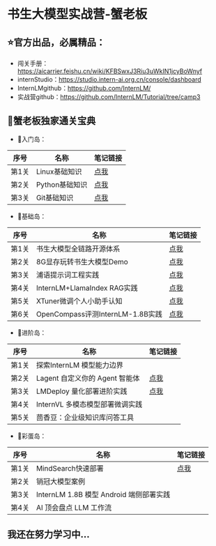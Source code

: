 # 书生大模型实战营-蟹老板

## ⭐官方出品，必属精品：
- 闯关手册：https://aicarrier.feishu.cn/wiki/KFBSwxJ3Riu3uWkIN1jcyBoWnyf
- internStudio：https://studio.intern-ai.org.cn/console/dashboard
- InternLMgithub：https://github.com/InternLM/
- 实战营github：https://github.com/InternLM/Tutorial/tree/camp3

## 🦀蟹老板独家通关宝典

- 🚪入门岛：

| 序号  | 名称         | 笔记链接                                                                                          |
|-----|------------|-----------------------------------------------------------------------------------------------|
| 第1关 | Linux基础知识  | [点我](https://blog.csdn.net/weixin_59605625/article/details/141059328)                         |
| 第2关 | Python基础知识 | [点我](https://blog.csdn.net/weixin_59605625/article/details/141060034)                         |
| 第3关 | Git基础知识 | [点我](https://blog.csdn.net/weixin_59605625/article/details/141060904?spm=1001.2014.3001.5501) |

- 🔧基础岛：

| 序号  | 名称         | 笔记链接                          |
|-----|------------|-------------------------------|
| 第1关 | 书生大模型全链路开源体系  | [点我](笔记/L1/L1-01-HelloIntern.md) |
| 第2关 | 8G显存玩转书生大模型Demo  | [点我](笔记/L1/L1-02-demo.md)        |
| 第3关 | 浦语提示词工程实践  | [点我](笔记/L1/L1-03-Prompt.md)      |
| 第4关 | InternLM+LlamaIndex RAG实践 | [点我](笔记/L1/L1-04-LlamaIndex.md)  |
| 第5关 | XTuner微调个人小助手认知  | [点我](笔记/L1/L1-05-XTuner.md)      |
| 第6关 | OpenCompass评测InternLM-1.8B实践  | [点我](笔记/L1/L1-06-OpenCompass.md)              |

- 🔨进阶岛：

| 序号  | 名称         | 笔记链接                       |
|-----|------------|----------------------------|
| 第1关 | 探索InternLM 模型能力边界  |                            |
| 第2关 | Lagent 自定义你的 Agent 智能体  | [点我](笔记/L2/L2-02-Lagent.md)   |
| 第3关 |LMDeploy 量化部署进阶实践| [点我](笔记/L2/L2-03-LMDeploy.md) |
| 第4关 |InternVL 多模态模型部署微调实践|  |
| 第5关 |茴香豆：企业级知识库问答工具|  |


- 🌈彩蛋岛：

| 序号  | 名称         | 笔记链接                         |
|-----|------------|------------------------------|
| 第1关 | MindSearch快速部署  | [点我](笔记/L3/L3-01-MindSearch.md) |
| 第2关 | 销冠大模型案例  |                              |
| 第3关 | InternLM 1.8B 模型 Android 端侧部署实践 |                              |
| 第4关 | AI 顶会盘点 LLM 工作流  |                              |



## 我还在努力学习中...